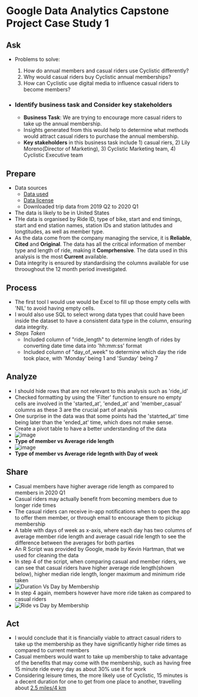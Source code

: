 # Google Data Analytics Capstone Project Case Study 1

## Ask
* Problems to solve:
   1. How do annual members and casual riders use Cyclistic differently?
   2. Why would casual riders buy Cyclistic annual memberships?
   3. How can Cyclistic use digital media to influence casual riders to become members?

* ### Identify business task and Consider key stakeholders

  * **Business Task**: We are trying to encourage more casual riders to take up the annual membership.
  * Insights generated from this would help to determine what methods would attract casual riders to purchase the annual membership.
  * **Key stakeholders** in this business task include 1) casual riers, 2) Lily Moreno(Director of Marketing), 3) Cyclistic Marketing team, 4) Cyclistic Executive team

## Prepare
* Data sources
  * [Data used](https://divvy-tripdata.s3.amazonaws.com/index.html)
  * [Data license](https://ride.divvybikes.com/data-license-agreement)
  * Downloaded trip data from 2019 Q2 to 2020 Q1
* The data is likely to be in United States
* THe data is organised by Ride ID, type of bike, start and end timings, start and end station names, station IDs and station latitudes and longtitudes, as well as member type.
* As the data come from the company managing the service, it is **Reliable**, **Cited** and **Original**. The data has all the critical information of member type and length of ride, making it **Comprhensive**. The data used in this analysis is the most **Current** available.
* Data integrity is ensured by standardising the columns available for use throoughout the 12 month period investigated.

## Process
* The first tool I would use would be Excel to fill up those empty cells with 'NIL' to avoid having empty cells.
* I would also use SQL to select wrong data types that could have been inside the dataset to have a consistent data type in the column, ensuring data integrity.
* *Steps Taken*
   * Included column of "ride_length" to determine length of rides by converting date time data into 'hh:mm:ss' format
   * Included column of "day_of_week" to determine which day the ride took place, with 'Monday' being 1 and 'Sunday' being 7

## Analyze
* I should hide rows that are not relevant to this analysis such as 'ride_id'
* Checked formatting by using the 'Filter' function to ensure no empty cells are involved in the 'started_at', 'ended_at' and 'member_casual' columns as these 3 are the crucial part of analysis
* One surprise in the data was that some points had the 'statrted_at' time being later than the 'ended_at' time, which does not make sense.
* Create a pivot table to have a better understanding of the data
* ![image](https://github.com/dtwl0401/gdc1/assets/107090466/05233dac-757d-4ee3-90e8-1133088fa3f0)
* **Type of member vs Average ride length**
* ![image](https://github.com/dtwl0401/gdc1/assets/107090466/424d043b-6a1d-4908-867e-e7a64047f896)
* **Type of member vs Average ride legnth with Day of week**

## Share
* Casual members have higher average ride length as compared to members in 2020 Q1
* Casual riders may actually benefit from becoming members due to longer ride times
* The casual riders can receive in-app notifications when to open the app to offer them member, or through email to encourage them to pickup membership
* A table with days of week as x-axis, where each day has two columns of average member ride length and average casual ride length to see the difference between the averages for both parties
* An R Script was provided by Google, made by Kevin Hartman, that we used for cleaning the data
* In step 4 of the script, when comparing casual and member riders, we can see that casual riders have higher average ride length(shown below), higher median ride length, longer maximum and minimum ride taken
* ![Duration Vs Day by Membership](https://github.com/dtwl0401/gdc1/assets/107090466/f7dd3e1b-e373-4262-b852-24d774764720)
* In step 4 again, members however have more ride taken as compared to casual riders
* ![Ride vs Day by Membership](https://github.com/dtwl0401/gdc1/assets/107090466/5a93fb38-8a82-475a-b460-048b01d2cf99)

## Act
* I would conclude that it is financially viable to attract casual riders to take up the membership as they have significantly higher ride times as compared to current members
* Casual members would want to take up membership to take advantage of the benefits that may come with the membership, such as having free 15 minute ride every day as about 30% use it for work
* Considering leisure times, the more likely use of Cyclistic, 15 minutes is a decent duration for one to get from one place to another, travelling about [2.5 miles/4 km](https://www.metroplanning.org/news/8917/The-15-minute-city-How-close-is-Chicago)
